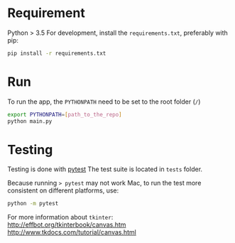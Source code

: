 # Requirement

Python > 3.5
For development, install the `requirements.txt`, preferably with pip:

```bash
pip install -r requirements.txt
```

# Run

To run the app, the `PYTHONPATH` need to be set to the root folder (`/`)
```bash
export PYTHONPATH=[path_to_the_repo]
python main.py
```

# Testing

Testing is done with [pytest](https://docs.pytest.org/en/latest/getting-started.html)
The test suite is located in `tests` folder.

Because running `> pytest` may not work Mac, to run the test more consistent on different platforms, use:
```bash
python -m pytest
```


For more information about `tkinter`:
http://effbot.org/tkinterbook/canvas.htm
http://www.tkdocs.com/tutorial/canvas.html
